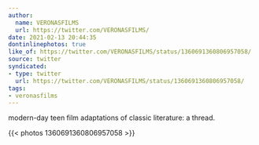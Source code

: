 ```yaml
---
author:
  name: VERONASFILMS
  url: https://twitter.com/VERONASFILMS/
date: 2021-02-13 20:44:35
dontinlinephotos: true
like_of: https://twitter.com/VERONASFILMS/status/1360691360806957058/
source: twitter
syndicated:
- type: twitter
  url: https://twitter.com/VERONASFILMS/status/1360691360806957058/
tags:
- veronasfilms
---
```


modern-day teen film adaptations of classic literature: a thread. 

{{< photos 1360691360806957058 >}}